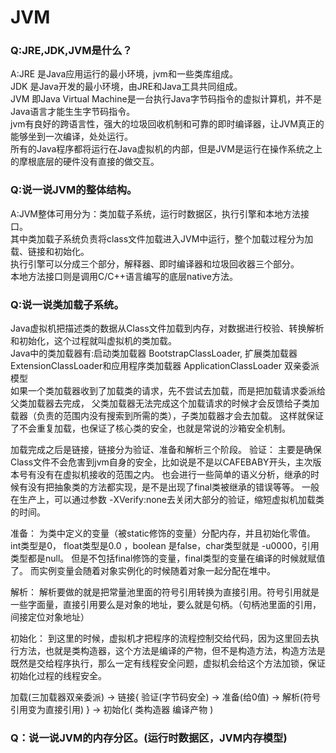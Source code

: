 # JVM

### Q:JRE,JDK,JVM是什么？
A:JRE 是Java应用运行的最小环境，jvm和一些类库组成。  
JDK 是Java开发的最小环境，由JRE和Java工具共同组成。  
JVM 即Java Virtual Machine是一台执行Java字节码指令的虚拟计算机，并不是Java语言才能生生字节码指令。  
jvm有良好的跨语言性，强大的垃圾回收机制和可靠的即时编译器，让JVM真正的能够坐到一次编译，处处运行。  
所有的Java程序都将运行在Java虚拟机的内部，但是JVM是运行在操作系统之上的摩根底层的硬件没有直接的做交互。  

### Q:说一说JVM的整体结构。
A:JVM整体可用分为：类加载子系统，运行时数据区，执行引擎和本地方法接口。    
其中类加载子系统负责将class文件加载进入JVM中运行，整个加载过程分为加载、链接和初始化。    
执行引擎可以分成三个部分，解释器、即时编译器和垃圾回收器三个部分。  
本地方法接口则是调用C/C++语言编写的底层native方法。  

### Q:说一说类加载子系统。
Java虚拟机把描述类的数据从Class文件加载到内存，对数据进行校验、转换解析和初始化，这个过程就叫虚拟机的类加载。  
Java中的类加载器有:启动类加载器 BootstrapClassLoader, 扩展类加载器 ExtensionClassLoader和应用程序类加载器 ApplicationClassLoader
双亲委派模型   
如果一个类加载器收到了加载类的请求，先不尝试去加载，而是把加载请求委派给父类加载器去完成，
父类加载器无法完成这个加载请求的时候才会反馈给子类加载器（负责的范围内没有搜索到所需的类），子类加载器才会去加载。
这样就保证了不会重复加载，也保证了核心类的安全，也就是常说的沙箱安全机制。  
  
加载完成之后是链接，链接分为验证、准备和解析三个阶段。
验证：
主要是确保Class文件不会危害到jvm自身的安全，比如说是不是以CAFEBABY开头，主次版本号有没有在虚拟机接收的范围之内。
也会进行一些简单的语义分析，继承的时候有没有把抽象类的方法都实现，是不是出现了final类被继承的错误等等。
一般在生产上，可以通过参数 -XVerify:none去关闭大部分的验证，缩短虚拟机加载类的时间。  

准备：
为类中定义的变量（被static修饰的变量）分配内存，并且初始化零值。
int类型是0， float类型是0.0 ，boolean 是false，char类型就是 -u0000，引用类型都是null。
但是不包括final修饰的变量，final类型的变量在编译的时候就赋值了。
而实例变量会随着对象实例化的时候随着对象一起分配在堆中。

解析：
解析要做的就是把常量池里面的符号引用转换为直接引用。符号引用就是一些字面量，直接引用要么是对象的地址，要么就是句柄。（句柄池里面的引用，间接定位对象地址）

初始化：
到这里的时候，虚拟机才把程序的流程控制交给代码，因为这里回去执行<clinit>方法，也就是类构造器，这个方法是编译的产物，但不是构造方法，构造方法是<init>
既然是交给程序执行，那么一定有线程安全问题，虚拟机会给这个方法加锁，保证初始化过程的线程安全。

加载(三加载器双亲委派) ->  链接{ 验证(字节码安全) -> 准备(给0值) -> 解析(符号引用变为直接引用) } -> 初始化( <clinit>类构造器 编译产物 )

### Q：说一说JVM的内存分区。(运行时数据区，JVM内存模型)

  



























  



























